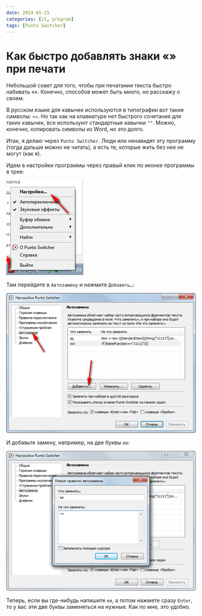 ```yaml
---
date: 2014-05-25
categories: [it, program]
tags: [Punto Switcher]
---
```


# Как быстро добавлять знаки «» при печати

Небольшой совет для того, чтобы при печатании текста быстро набивать «». Конечно, способов может быть много, но расскажу о своем.

В русском языке для кавычек используются в типографии вот такие символы: `«»`. Но так как на клавиатуре нет быстрого сочетания для таких кавычек, все используют стандартные кавычки `""`. Можно, конечно, копировать символы из Word, но это долго.

Итак, я делаю через `Punto Switcher`. Люди или ненавидят эту программу (тогда дальше можно не читать), а есть те, которые жить без нее не могут (как я).

Идем в настройки программы через правый клик по иконке программы в трее:

![Меню программы в трее](img/punto-switcher_01.png)

Там перейдите в `Автозамену` и нажмите `Добавить…`:

![Добавление нового правила в автозамене](img/punto-switcher_02.png)

И добавьте замену, например, на две буквы `ee`:

![Новое правило для автозамены](img/punto-switcher_03.png)

Теперь, если вы где-нибудь напишите `ee`, а потом нажмете сразу `Enter`, то у вас эти две буквы заменяться на нужные. Как по мне, это удобно.
